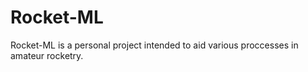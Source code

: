 # Rocket-ML
Rocket-ML is a personal project intended to aid various proccesses in amateur rocketry.
